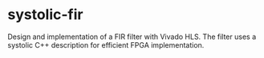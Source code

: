 # systolic-fir
Design and implementation of a FIR filter with Vivado HLS.  The filter uses a systolic C++ description for efficient FPGA implementation.
